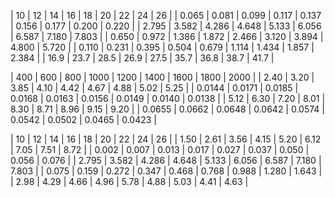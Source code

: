 | 10 | 12 | 14 | 16 | 18 | 20 | 22 | 24 | 26 | 
| 0.065 | 0.081 | 0.099 | 0.117 | 0.137 | 0.156 | 0.177 | 0.200 | 0.220 | 
| 2.795 | 3.582 | 4.286 | 4.648 | 5.133 | 6.056 | 6.587 | 7.180 | 7.803 | 
| 0.650 | 0.972 | 1.386 | 1.872 | 2.466 | 3.120 | 3.894 | 4.800 | 5.720 | 
| 0.110 | 0.231 | 0.395 | 0.504 | 0.679 | 1.114 | 1.434 | 1.857 | 2.384 | 
| 16.9 | 23.7 | 28.5 | 26.9 | 27.5 | 35.7 | 36.8 | 38.7 | 41.7 | 

| 400 | 600 | 800 | 1000 | 1200 | 1400 | 1600 | 1800 | 2000 | 
| 2.40 | 3.20 | 3.85 | 4.10 | 4.42 | 4.67 | 4.88 | 5.02 | 5.25 | 
| 0.0144 | 0.0171 | 0.0185 | 0.0168 | 0.0163 | 0.0156 | 0.0149 | 0.0140 | 0.0138 | 
| 5.12 | 6.30 | 7.20 | 8.01 | 8.30 | 8.71 | 8.96 | 9.15 | 9.20 | 
| 0.0655 | 0.0662 | 0.0648 | 0.0642 | 0.0574 | 0.0542 | 0.0502 | 0.0465 | 0.0423 | 

| 10 | 12 | 14 | 16 | 18 | 20 | 22 | 24 | 26 | 
| 1.50 | 2.61 | 3.56 | 4.15 | 5.20 | 6.12 | 7.05 | 7.51 | 8.72 | 
| 0.002 | 0.007 | 0.013 | 0.017 | 0.027 | 0.037 | 0.050 | 0.056 | 0.076 | 
| 2.795 | 3.582 | 4.286 | 4.648 | 5.133 | 6.056 | 6.587 | 7.180 | 7.803 | 
| 0.075 | 0.159 | 0.272 | 0.347 | 0.468 | 0.768 | 0.988 | 1.280 | 1.643 | 
| 2.98 | 4.29 | 4.66 | 4.96 | 5.78 | 4.88 | 5.03 | 4.41 | 4.63 | 


